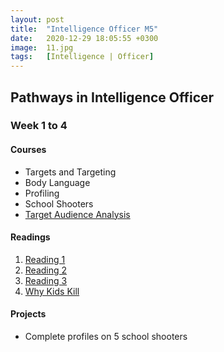 ```yaml
---
layout: post
title:  "Intelligence Officer M5"
date:   2020-12-29 18:05:55 +0300
image:  11.jpg
tags:   [Intelligence | Officer]
---
```

## Pathways in Intelligence Officer
### Week 1 to 4
#### Courses
* Targets and Targeting
* Body Language 
* Profiling
* School Shooters
* [Target Audience Analysis](https://www.globalsecurity.org/military/library/report/2015/ssi_tatham_150825.pdf)

#### Readings
1. [Reading 1](https://www.amazon.com/gp/product/154436914X/ref=ox_sc_saved_title_5?smid=A33AYO0FZG6YH&psc=1)
2. [Reading 2](https://publicintelligehttps://www.amazon.com/Body-Language-Mastery-Intelligence-Psychological/dp/1096250683/ref=sr_1_9_sspa?crid=18Z2VPWW6LTOO&dchild=1&keywords=introduction+to+intelligence+studies&qid=1608767317&sprefix=introduction+to+intelligence+%2Caps%2C234&sr=8-9-spons&psc=1&spLa=ZW5jcnlwdGVkUXVhbGlmaWVyPUExQVhWWEhRRkRRQzlGJmVuY3J5cHRlZElkPUEwMDg1NDk5Mks2NVBRQzRPT0NNWSZlbmNyeXB0ZWRBZElkPUEwMDcyNTgxMjZMQjZCV0RXQkNCMSZ3aWRnZXROYW1lPXNwX210ZiZhY3Rpb249Y2xpY2tSZWRpcmVjdCZkb05vdExvZ0NsaWNrPXRydWU=)
1. [Reading 3](https://www.amazon.com/Criminology-Criminal-Profiling-beginners-forensics/dp/1654727237/ref=sr_1_2?dchild=1&keywords=criminal+profiling&qid=1608771040&sr=8-2)
2. [Why Kids Kill](https://www.amazon.com/Why-Kids-Kill-Inside-Shooters/dp/0230101488)

#### Projects
* Complete profiles on 5 school shooters


[jekyll-docs]: https://jekyllrb.com/docs/home
[jekyll-gh]:   https://github.com/jekyll/jekyll
[jekyll-talk]: https://talk.jekyllrb.com/

